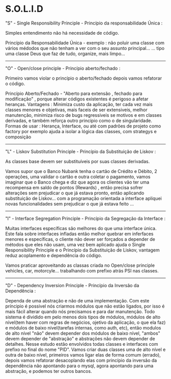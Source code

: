 # S.O.L.I.D


"S" - Single Responsibility Principle - Princípio da responsabilidade Única :

   Simples entendimento não há necessidade de código.

Princípio da Responsabilidade Única - exemplo : não poluir uma classe com vários médodos que não tenham a ver com o seu assunto principal... 
... tipo uma classe Deus que faz de tudo, organize, mais limpo...

----------------------------------------------------------------------------------------------------

"O" - Open/close principle - Princípio aberto/fechado :

Primeiro vamos violar o princípio o aberto/fechado depois vamos refatorar o código. 

Princípio Aberto/Fechado - "Aberto para extensão , fechado para modificação" , porque alterar códigos existentes é perigoso a afetar heranças.
Vantagens : Minimiza custo da aplicação, ter cada vez mais classes menores e objetivas, mais faceis de ser extensiveis, melhor manutenção,
minimiza risco de bugs regressiveis se motivos e em classes derivadas, e também  reforça outro princípio como o de singularidade.
Formas de usar : Herança, Interface, ou até com padrões de projeto como factory por exemplo ajuda a isolar a lógica das classes, com strategys e composição

----------------------------------------------------------------------------------------------------

"L" - Liskov Substitution Principle - Princípio da Substituição de Liskov :

 As classes base devem ser substituíveis por suas classes derivadas. 

Vamos supor que o Banco Nubank tenha o cartão de Crédito e Débito, 2 operações, uma validar o cartão e outra coletar o pagamento, 
vamos imaginar que o Banco chega e diz que agora os clientes vão ter uma recompensa em saldo de pontos (Rewards) , então precisa sofrer alterações sem prejudicar o que já estava pronto, então aplicando substituição de Liskov... com a programação orientada a interface apliquei novas funcionalidades sem prejudicar o que já estava feito ... 

----------------------------------------------------------------------------------------------------

"I" - Interface Segregation Principle - Princípio da Segregação da Interface :

Muitas interfaces específicas são melhores do que uma interface única. Este fala sobre interfaces infladas então melhor quebrar em inferfaces menores e específicas, o cliente não dever ser forçados a depender de métodos que eles não usam, uma vez bem aplicado ajuda o  Single Responsibility Principle e o Princípio da Substituição de Liskov, vantagem reduz acoplamento e dependência do código.
 
 Vamos praticar aproveitando as classas criada no Open/close principle vehicles, car, motorcyle...	trabalhando com prefixo atrás PSI nas classes.

----------------------------------------------------------------------------------------------------

"D" - Dependency Inversion Principle - Princípio da Inversão da Dependência :

Dependa de uma abstração e não de uma implementação. Com este príncipio é possivel nós criarmos módulos que não estão ligados, por isso 
é mais fácil alterar quando nós precisamos e para dar manutenção. Todo sistema é dividido em pelo menos dois tipos de módulos, módulos de
alto nível(tem haver com regras de negócios, ojetivo da aplicação, o que ela faz) e módulos de baixo nível(tarefas internas, como auth, etc),
então modulos de alto nível "não" devem depender dos módulos de baixo nível, "ambos" devem depender de "abstração" e abstrações não devem
depender de detalhes. 
      Nesse estudo estão envolvidos todas classes e interfaces com prefixo no final do nome "PID". Vamos criar duas classes uma de alto nível e outra de baixo nível, primeiros vamos ligar elas de forma comum (errado), depois vamos refatorar desacoplando elas com princípio da inversão da dependência não apontando para o mysql, agora apontando para uma abstração, e podemos ter outros bancos.
     
      





























